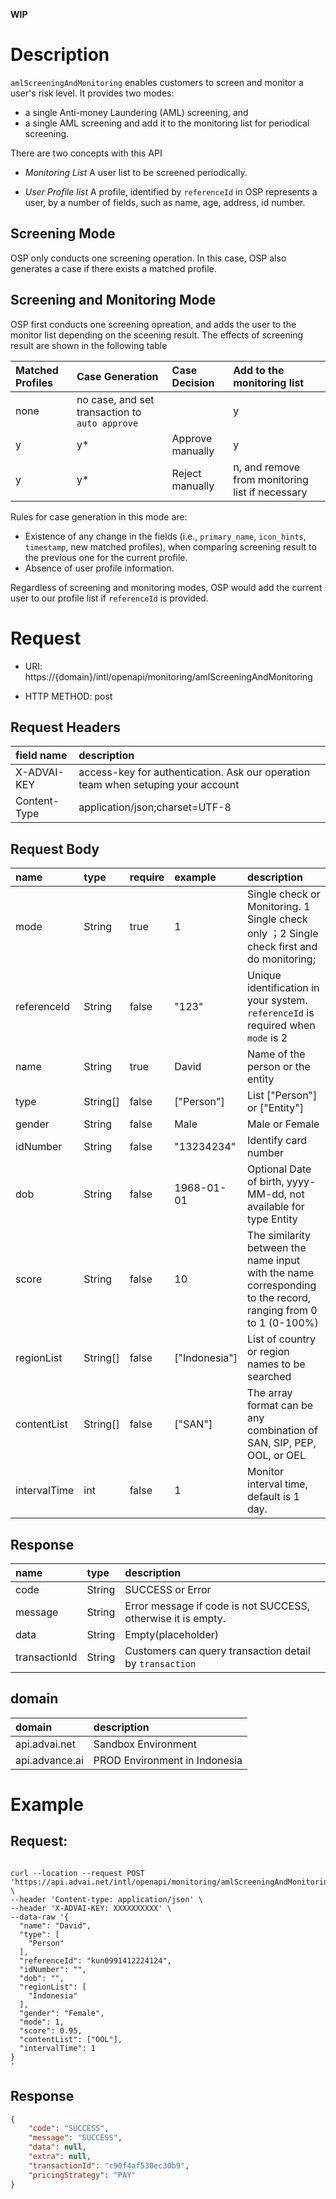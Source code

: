 
**WIP**
# Description
`amlScreeningAndMonitoring` enables customers to screen and monitor a user's risk level. It provides two modes: 
- a single Anti-money Laundering (AML) screening, and 
- a single AML screening and add it to the monitoring list for periodical screening.

There are two concepts with this API
- *Monitoring List* A user list to be screened periodically. 

- *User Profile list* A profile, identified by `referenceId` in OSP represents a user, by a number of fields, such as name, age, address, id number.

## Screening Mode
OSP only conducts one screening operation. In this case, OSP also generates a case if there exists a matched profile. 

## Screening and Monitoring Mode
OSP first conducts one screening opreation, and adds the user to the monitor list depending on the sceening result. The effects of screening result are shown in the following table

| Matched Profiles| Case Generation   |  Case Decision   | Add to the monitoring list             |
|:----------------|:----------------|:---------------|:---------------------------------------|
| none            |no case, and set transaction to `auto approve`              |  |  y | 
| y               |y*                | Approve manually    |  y  | 
| y               |y*                | Reject  manually     |  n, and remove from monitoring list if necessary| 

Rules for case generation in this mode are: 
- Existence of any change in the fields (i.e., `primary_name`, `icon_hints`, `timestamp`, new matched profiles), when comparing screening result to the previous one for the current profile.
- Absence of user profile information.

Regardless of screening and monitoring modes, OSP would add the current user to our profile list if `referenceId` is provided.


# Request

- URI: https://{domain}/intl/openapi/monitoring/amlScreeningAndMonitoring

- HTTP METHOD: post

## Request Headers
| field name           | description                                     |
|:------------------|:------------------------------------------------|
| X-ADVAI-KEY        | access-key for authentication. Ask our operation team when setuping your account                                |
| Content-Type      | application/json;charset=UTF-8                       |


## Request Body
| name        | type      | require | example       | description                                                                                                   |
|:------------|:---------|:---------|:--------|:----------------------------------------------------------------------------------------------------|
| mode        | String   | true     | 1         | Single check or Monitoring.  1 Single check only ；2 Single check  first and do monitoring;                        |
| referenceId | String   | false    | "123"         | Unique identification in your system. `referenceId` is  required when `mode` is 2                             |
| name        | String   | true     | David         | Name of the person or the entity                                                                              |
| type        | String[]  | false   | ["Person"]    | List ["Person"] or ["Entity"]                                                                                 |
| gender      | String    | false   | Male    | Male or Female                                                                                                      |
| idNumber    | String    | false   | "13234234"    |  Identify card number                                                                                         |
| dob         | String    | false   | 1968-01-01    | Optional Date of birth, yyyy-MM-dd, not available for type Entity                                             |
| score       | String    | false   | 10            | The similarity between the name input with the name corresponding to the record, ranging from 0 to 1 (0-100%) |
| regionList  | String[]  | false   | ["Indonesia"] | List of country or region names to be searched                                                            |
| contentList | String[]  | false   | ["SAN"]       | The array format can be any combination of SAN, SIP, PEP, OOL, or OEL                                     |
| intervalTime| int       | false   | 1             |  Monitor interval time, default is 1 day.                                                                   |

## Response
| name        | type     | description                                   |
|:------------|:---------|:------------------------------|
| code        | String       | SUCCESS or Error  |
| message     | String       | Error message if code is not SUCCESS, otherwise it is empty. |
| data        | String          |  Empty(placeholder) 
| transactionId  | String       | Customers can query transaction detail by `transaction`                                                           |


## domain
| domain            | description                                     |
|:------------------|:------------------------------------------------|
| api.advai.net | Sandbox Environment                                |
| api.advance.ai | PROD Environment in Indonesia                               |


# Example

## Request:
```shell

curl --location --request POST 'https://api.advai.net/intl/openapi/monitoring/amlScreeningAndMonitoring' \
--header 'Content-type: application/json' \
--header 'X-ADVAI-KEY: XXXXXXXXXX' \
--data-raw '{                                 
  "name": "David",                    
  "type": [                           
    "Person"                          
  ], 
  "referenceId": "kun0991412224124", 
  "idNumber": "", 
  "dob": "", 
  "regionList": [ 
    "Indonesia" 
  ], 
  "gender": "Female", 
  "mode": 1, 
  "score": 0.95, 
  "contentList": ["OOL"], 
  "intervalTime": 1 
}
'

```
## Response
```json
{
    "code": "SUCCESS",
    "message": "SUCCESS",
    "data": null,
    "extra": null,
    "transactionId": "c90f4af530ec30b9",
    "pricingStrategy": "PAY"
}

```
